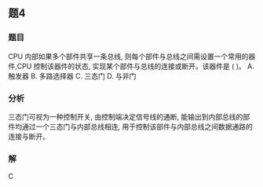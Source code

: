 ## 题4
### 题目
CPU 内部如果多个部件共享一条总线, 则每个部件与总线之间需设置一个常用的器件,CPU 控制该器件的状态, 实现某个部件与总线的连接或断开。该器件是 ( )。
A. 触发器 
B. 多路选择器 
C. 三态门 
D. 与非门
### 分析
三态门可视为一种控制开关, 由控制端决定信号线的通断, 能输出到内部总线的部件均通过一个三态门与内部总线相连, 用于控制该部件与内部总线之间数据通路的连接与断开。
### 解
C